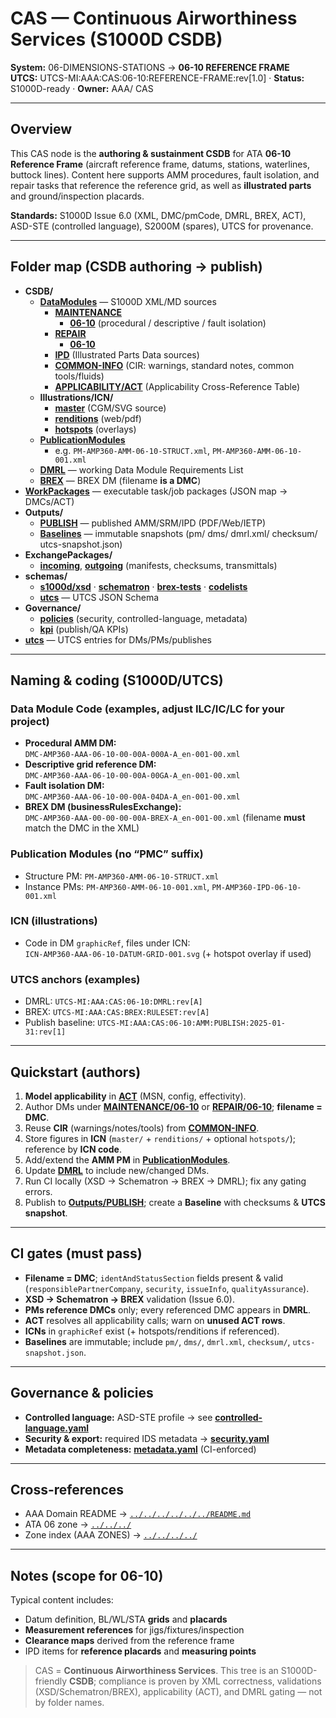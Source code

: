 # CAS — Continuous Airworthiness Services (S1000D CSDB)
**System:** 06-DIMENSIONS-STATIONS → **06-10 REFERENCE FRAME**  
**UTCS:** UTCS-MI:AAA:CAS:06-10:REFERENCE-FRAME:rev[1.0] · **Status:** S1000D-ready · **Owner:** AAA/ CAS

---

## Overview
This CAS node is the **authoring & sustainment CSDB** for ATA **06-10 Reference Frame** (aircraft reference frame, datums, stations, waterlines, buttock lines). Content here supports AMM procedures, fault isolation, and repair tasks that reference the reference grid, as well as **illustrated parts** and ground/inspection placards.

**Standards:** S1000D Issue 6.0 (XML, DMC/pmCode, DMRL, BREX, ACT), ASD-STE (controlled language), S2000M (spares), UTCS for provenance.

---

## Folder map (CSDB authoring → publish)
- **CSDB/**
  - **[DataModules](./CSDB/DataModules/)** — S1000D XML/MD sources
    - **[MAINTENANCE](./CSDB/DataModules/MAINTENANCE/)**  
      - **[06-10](./CSDB/DataModules/MAINTENANCE/06-10/)** (procedural / descriptive / fault isolation)
    - **[REPAIR](./CSDB/DataModules/REPAIR/)**  
      - **[06-10](./CSDB/DataModules/REPAIR/06-10/)**
    - **[IPD](./CSDB/DataModules/IPD/)** (Illustrated Parts Data sources)
    - **[COMMON-INFO](./CSDB/DataModules/COMMON-INFO/)** (CIR: warnings, standard notes, common tools/fluids)
    - **[APPLICABILITY/ACT](./CSDB/DataModules/APPLICABILITY/ACT/)** (Applicability Cross-Reference Table)
  - **Illustrations/ICN/**
    - **[master](./CSDB/Illustrations/ICN/master/)** (CGM/SVG source)
    - **[renditions](./CSDB/Illustrations/ICN/renditions/)** (web/pdf)
    - **[hotspots](./CSDB/Illustrations/ICN/hotspots/)** (overlays)
  - **[PublicationModules](./CSDB/PublicationModules/)**  
    - e.g. `PM-AMP360-AMM-06-10-STRUCT.xml`, `PM-AMP360-AMM-06-10-001.xml`
  - **[DMRL](./CSDB/DMRL/)** — working Data Module Requirements List
  - **[BREX](./CSDB/BREX/)** — BREX DM (filename **is a DMC**)
- **[WorkPackages](./WorkPackages/)** — executable task/job packages (JSON map → DMCs/ACT)
- **Outputs/**
  - **[PUBLISH](./Outputs/PUBLISH/)** — published AMM/SRM/IPD (PDF/Web/IETP)
  - **[Baselines](./Outputs/Baselines/)** — immutable snapshots (pm/ dms/ dmrl.xml/ checksum/ utcs-snapshot.json)
- **ExchangePackages/**
  - **[incoming](./ExchangePackages/incoming/)**, **[outgoing](./ExchangePackages/outgoing/)** (manifests, checksums, transmittals)
- **schemas/**
  - **[s1000d/xsd](./schemas/s1000d/xsd/)** · **[schematron](./schemas/s1000d/schematron/)** · **[brex-tests](./schemas/s1000d/brex-tests/)** · **[codelists](./schemas/s1000d/codelists/)**
  - **[utcs](./schemas/utcs/)** — UTCS JSON Schema
- **Governance/**
  - **[policies](./Governance/policies/)** (security, controlled-language, metadata)
  - **[kpi](./Governance/kpi/)** (publish/QA KPIs)
- **[utcs](./utcs/)** — UTCS entries for DMs/PMs/publishes

---

## Naming & coding (S1000D/UTCS)

### Data Module Code (examples, adjust ILC/IC/LC for your project)
- **Procedural AMM DM:**  
  `DMC-AMP360-AAA-06-10-00-00A-000A-A_en-001-00.xml`
- **Descriptive grid reference DM:**  
  `DMC-AMP360-AAA-06-10-00-00A-00GA-A_en-001-00.xml`
- **Fault isolation DM:**  
  `DMC-AMP360-AAA-06-10-00-00A-04DA-A_en-001-00.xml`
- **BREX DM (businessRulesExchange):**  
  `DMC-AMP360-AAA-00-00-00-00A-BREX-A_en-001-00.xml` (filename **must** match the DMC in the XML)

### Publication Modules (no “PMC” suffix)
- Structure PM: `PM-AMP360-AMM-06-10-STRUCT.xml`  
- Instance PMs: `PM-AMP360-AMM-06-10-001.xml`, `PM-AMP360-IPD-06-10-001.xml`

### ICN (illustrations)
- Code in DM `graphicRef`, files under ICN:  
  `ICN-AMP360-AAA-06-10-DATUM-GRID-001.svg` (+ hotspot overlay if used)

### UTCS anchors (examples)
- DMRL: `UTCS-MI:AAA:CAS:06-10:DMRL:rev[A]`  
- BREX: `UTCS-MI:AAA:CAS:BREX:RULESET:rev[A]`  
- Publish baseline: `UTCS-MI:AAA:CAS:06-10:AMM:PUBLISH:2025-01-31:rev[1]`

---

## Quickstart (authors)

1. **Model applicability** in **[ACT](./CSDB/DataModules/APPLICABILITY/ACT/)** (MSN, config, effectivity).
2. Author DMs under **[MAINTENANCE/06-10](./CSDB/DataModules/MAINTENANCE/06-10/)** or **[REPAIR/06-10](./CSDB/DataModules/REPAIR/06-10/)**; **filename = DMC**.
3. Reuse **CIR** (warnings/notes/tools) from **[COMMON-INFO](./CSDB/DataModules/COMMON-INFO/)**.
4. Store figures in **ICN** (`master/` + `renditions/` + optional `hotspots/`); reference by **ICN code**.
5. Add/extend the **AMM PM** in **[PublicationModules](./CSDB/PublicationModules/)**.
6. Update **[DMRL](./CSDB/DMRL/)** to include new/changed DMs.
7. Run CI locally (XSD → Schematron → BREX → DMRL); fix any gating errors.
8. Publish to **[Outputs/PUBLISH](./Outputs/PUBLISH/)**; create a **Baseline** with checksums & **UTCS snapshot**.

---

## CI gates (must pass)
- **Filename = DMC**; `identAndStatusSection` fields present & valid (`responsiblePartnerCompany`, `security`, `issueInfo`, `qualityAssurance`).
- **XSD → Schematron → BREX** validation (Issue 6.0).
- **PMs reference DMCs** only; every referenced DMC appears in **DMRL**.
- **ACT** resolves all applicability calls; warn on **unused ACT rows**.
- **ICNs** in `graphicRef` exist (+ hotspots/renditions if referenced).
- **Baselines** are immutable; include `pm/`, `dms/`, `dmrl.xml`, `checksum/`, `utcs-snapshot.json`.

---

## Governance & policies
- **Controlled language:** ASD-STE profile → see **[controlled-language.yaml](./Governance/policies/controlled-language.yaml)**
- **Security & export:** required IDS metadata → **[security.yaml](./Governance/policies/security.yaml)**
- **Metadata completeness:** **[metadata.yaml](./Governance/policies/metadata.yaml)** (CI-enforced)

---

## Cross-references
- AAA Domain README → [`../../../../../../README.md`](../../../../../../README.md)  
- ATA 06 zone → [`../../../`](../../../)  
- Zone index (AAA ZONES) → [`../../../../`](../../../../)

---

## Notes (scope for 06-10)
Typical content includes:
- Datum definition, BL/WL/STA **grids** and **placards**
- **Measurement references** for jigs/fixtures/inspection
- **Clearance maps** derived from the reference frame
- IPD items for **reference placards** and **measuring points**

> CAS = **Continuous Airworthiness Services**. This tree is an S1000D-friendly **CSDB**; compliance is proven by XML correctness, validations (XSD/Schematron/BREX), applicability (ACT), and DMRL gating — not by folder names.

```

